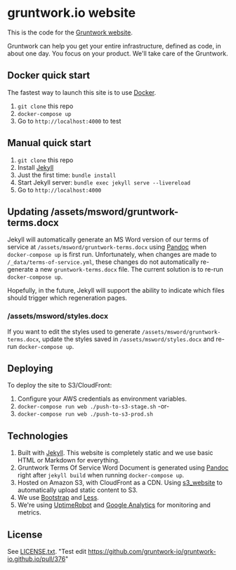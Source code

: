 # gruntwork.io website

This is the code for the [Gruntwork website](https://www.gruntwork.io).

Gruntwork can help you get your entire infrastructure, defined as code, in about one day. You focus on your product.
We'll take care of the Gruntwork.

## Docker quick start

The fastest way to launch this site is to use [Docker](https://www.docker.com/).

1. `git clone` this repo
1. `docker-compose up`
1. Go to `http://localhost:4000` to test

## Manual quick start

1. `git clone` this repo
1. Install [Jekyll](http://jekyllrb.com/docs/installation/)
1. Just the first time: `bundle install`
1. Start Jekyll server: `bundle exec jekyll serve --livereload`
1. Go to `http://localhost:4000`

## Updating /assets/msword/gruntwork-terms.docx

Jekyll will automatically generate an MS Word version of our terms of service at `/assets/msword/gruntwork-terms.docx`
using [Pandoc](https://pandoc.org/) when `docker-compose up` is first run. Unfortunately, when changes are made to
`/_data/terms-of-service.yml`, these changes do not automatically re-generate a new `gruntwork-terms.docx` file. The
current solution is to re-run `docker-compose up`.

Hopefully, in the future, Jekyll will support the ability to indicate which files should trigger which regeneration pages.

### /assets/msword/styles.docx

If you want to edit the styles used to generate `/assets/msword/gruntwork-terms.docx`, update the styles saved in
`/assets/msword/styles.docx` and re-run `docker-compose up`.

## Deploying

To deploy the site to S3/CloudFront:

1. Configure your AWS credentials as environment variables.
1. `docker-compose run web ./push-to-s3-stage.sh` -or-
1. `docker-compose run web ./push-to-s3-prod.sh`

## Technologies

1. Built with [Jekyll](http://jekyllrb.com/). This website is completely static and we use basic HTML or Markdown for
   everything.
1. Gruntwork Terms Of Service Word Document is generated using [Pandoc](http://pandoc.org/index.html) right after `jekyll build` when running `docker-compose up`.
1. Hosted on Amazon S3, with CloudFront as a CDN. Using [s3_website](https://github.com/laurilehmijoki/s3_website) to
   automatically upload static content to S3.
1. We use [Bootstrap](http://www.getbootstrap.com/) and [Less](http://lesscss.org/).
1. We're using [UptimeRobot](http://uptimerobot.com/) and [Google Analytics](http://www.google.com/analytics/) for
   monitoring and metrics.

## License

See [LICENSE.txt](LICENSE.txt).
"Test edit https://github.com/gruntwork-io/gruntwork-io.github.io/pull/376"